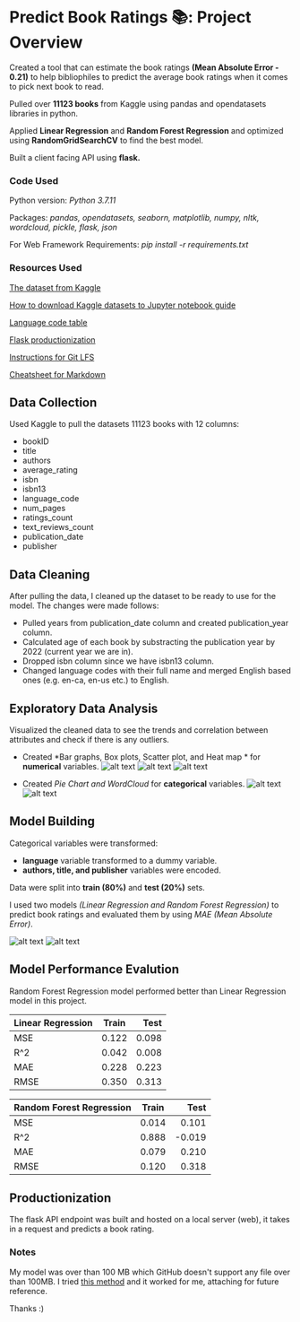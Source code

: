 # Predict Book Ratings 📚: Project Overview

Created a tool that can estimate the book ratings **(Mean Absolute Error - 0.21)** to help bibliophiles to predict the average book ratings when it comes to pick next book to read.

Pulled over **11123 books** from Kaggle using pandas and opendatasets libraries in python.

Applied **Linear Regression** and **Random Forest Regression** and optimized using **RandomGridSearchCV** to find the best model.

Built a client facing API using **flask.**

### Code Used

Python version: *Python 3.7.11* 

Packages: *pandas, opendatasets, seaborn, matplotlib, numpy, nltk, wordcloud, pickle, flask, json*

For Web Framework Requirements: *pip install -r requirements.txt*


### Resources Used

[The dataset from Kaggle](https://www.kaggle.com/jealousleopard/goodreadsbooks)

[How to download Kaggle datasets to Jupyter notebook guide](https://www.analyticsvidhya.com/blog/2021/04/how-to-download-kaggle-datasets-using-jupyter-notebook/)

[Language code table](https://iso639-3.sil.org/code_tables/639/data)

[Flask productionization](https://towardsdatascience.com/productionize-a-machine-learning-model-with-flask-and-heroku-8201260503d2)

[Instructions for Git LFS](https://git-lfs.github.com)

[Cheatsheet for Markdown](https://github.com/adam-p/markdown-here/wiki/Markdown-Cheatsheet)


## Data Collection
Used Kaggle to pull the datasets 11123 books with 12 columns:
* bookID              
* title                
* authors             
* average_rating      
* isbn                
* isbn13              
* language_code      
* num_pages         
* ratings_count      
* text_reviews_count  
* publication_date    
* publisher 


## Data Cleaning

After pulling the data, I cleaned up the dataset to be ready to use for the model. The changes were made follows:

* Pulled years from publication_date column and created publication_year column.
* Calculated age of each book by substracting the publication year by 2022 (current year we are in).
* Dropped isbn column since we have isbn13 column.
* Changed language codes with their full name and merged English based ones (e.g. en-ca, en-us etc.) to English.


## Exploratory Data Analysis

Visualized the cleaned data to see the trends and correlation between attributes and check if there is any outliers.

* Created *Bar graphs, Box plots, Scatter plot, and Heat map * for **numerical** variables.
![alt text](https://github.com/cerenkasap/book_ratings/blob/master/images/ratings.png "Number of books each rating received")
![alt text](https://github.com/cerenkasap/book_ratings/blob/master/images/num_pages.png "Number of Pages")
![alt text](https://github.com/cerenkasap/book_ratings/blob/master/images/coef.png "Heat map for numerical variables ")

* Created *Pie Chart and WordCloud* for **categorical** variables.
![alt text](https://github.com/cerenkasap/book_ratings/blob/master/images/languages_piechart.png "Pie chart for languagues")
![alt text](https://github.com/cerenkasap/book_ratings/blob/master/images/wordcloud.png "Word Cloud for authors")
## Model Building

Categorical variables were transformed: 
* **language** variable transformed to a dummy variable.
* **authors, title, and publisher** variables were encoded.

Data were split into **train (80%)** and **test (20%)** sets.

I used two models *(Linear Regression and Random Forest Regression)* to predict book ratings and evaluated them by using *MAE (Mean Absolute Error)*.

![alt text](https://github.com/cerenkasap/book_ratings/blob/master/images/Linear_Reg_Model.png "Linear Regression Model")
![alt text](https://github.com/cerenkasap/book_ratings/blob/master/images/Random_Forest_Model.png "Random Forest Regression Model")


## Model Performance Evalution
Random Forest Regression model performed better than Linear Regression model in this project.

|Linear Regression |Train  |Test |                      
| -------------    |:-----:| ---:|                      
|MSE               |0.122  |0.098|
|R^2               |0.042  |0.008|
|MAE               |0.228  |0.223|
|RMSE              |0.350  |0.313|

|Random Forest Regression |Train  |Test  |
| -------------           |:-----:| ----:|
|MSE                      |0.014  |0.101 |
|R^2                      |0.888  |-0.019|
|MAE                      |0.079  |0.210 |
|RMSE                     |0.120  |0.318 |


## Productionization
The flask API endpoint was built and hosted on a local server (web), it takes in a request and predicts a book rating. 

### Notes
My model was over than 100 MB which GitHub doesn't support any file over than 100MB. 
I tried [this method](https://stackoverflow.com/a/70765999) and it worked for me, attaching for future reference.

Thanks :) 


